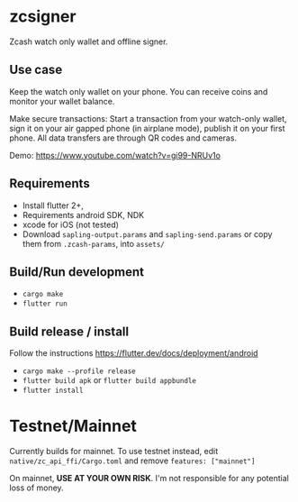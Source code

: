 # zcsigner

Zcash watch only wallet and offline signer.

## Use case

Keep the watch only wallet on your phone. You
can receive coins and monitor your wallet balance.

Make secure transactions: Start a transaction from
your watch-only wallet, sign it on your air
gapped phone (in airplane mode), publish it on
your first phone. All data transfers are through
QR codes and cameras.

Demo: https://www.youtube.com/watch?v=gi99-NRUv1o

## Requirements

- Install flutter 2+,
- Requirements android SDK, NDK
- xcode for iOS (not tested)
- Download `sapling-output.params` and `sapling-send.params`
  or copy them from `.zcash-params`, into `assets/`

## Build/Run development

- `cargo make`
- `flutter run`

## Build release / install

Follow the instructions https://flutter.dev/docs/deployment/android

- `cargo make --profile release`
- `flutter build apk` or `flutter build appbundle`
- `flutter install`

# Testnet/Mainnet

Currently builds for mainnet. To use testnet instead,
edit `native/zc_api_ffi/Cargo.toml` and remove
`features: ["mainnet"]`

On mainnet, **USE AT YOUR OWN RISK**. I'm not responsible
for any potential loss of money.
